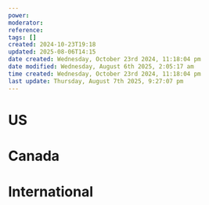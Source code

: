 ```yaml
---
power: 
moderator: 
reference: 
tags: []
created: 2024-10-23T19:18
updated: 2025-08-06T14:15
date created: Wednesday, October 23rd 2024, 11:18:04 pm
date modified: Wednesday, August 6th 2025, 2:05:17 am
time created: Wednesday, October 23rd 2024, 11:18:04 pm
last update: Thursday, August 7th 2025, 9:27:07 pm
---
```


# US
# Canada
# International
